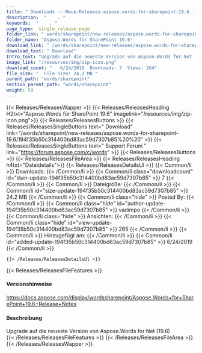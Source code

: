 ```yaml
---
title: " Downloads ---Neue-Releases-aspose.words-for-sharepoint-19.6 . "
description:  "    . " 
keywords:  "    . " 
page_type:  single_release_page
folder_link: " words/sharepoint/new-releases/aspose.words-for-sharepoint-19.6/"
folder_name: "Aspose.Words für SharePoint 19.6"
download_link: " /words/sharepoint/new-releases/aspose.words-for-sharepoint-19.6/194f35b50c314400bd83ac59d7307b85"
download_text: " Download"
Intro_text: "Upgrade auf die neueste Version von Aspose.Words for Net (19.6)"
image_link: "/resources/img/zip-icon.png"
download_count: "   6/24/2019  Downloads: 7  Views: 264"
file_size: "  File Size: 24.2 MB "
parent_path: "words/sharepoint"
section_parent_path: "words/sharepoint"
weight: 59
---
```


{{< Releases/ReleasesWapper >}}
  {{< Releases/ReleasesHeading H2txt="Aspose.Words für SharePoint 19.6" imagelink="/resources/img/zip-icon.png">}}
  {{< Releases/ReleasesButtons >}}
    {{< Releases/ReleasesSingleButtons text=" Download" link="/words/sharepoint/new-releases/aspose.words-for-sharepoint-19.6/194f35b50c314400bd83ac59d7307b85%20%20" >}}
    {{< Releases/ReleasesSingleButtons text=" Support Forum " link="https://forum.aspose.com/c/words" >}}
  {{< Releases/ReleasesButtons >}}
  {{< Releases/ReleasesFileArea >}}
    {{< Releases/ReleasesHeading h4txt="Dateidetails">}}
    {{< Releases/ReleasesDetailsUl >}}
            {{< Common/li >}} Downloads: {{< /Common/li >}}
      {{< Common/li class="downloadcount" id="dwn-update-194f35b50c314400bd83ac59d7307b85" >}} 7 {{< /Common/li >}}
      {{< Common/li >}} Dateigröße: {{< /Common/li >}}
      {{< Common/li id="size-update-194f35b50c314400bd83ac59d7307b85" >}} 24.2 MB {{< /Common/li >}} 
      {{< Common/li  class="hide" >}} Posted By: {{< /Common/li >}} 
      {{< Common/li class="hide" id="author-update-194f35b50c314400bd83ac59d7307b85" >}} vadimpo {{< /Common/li >}}
      {{< Common/li class="hide" >}} Ansichten: {{< /Common/li >}}
      {{< Common/li class="hide" id="view-update-194f35b50c314400bd83ac59d7307b85" >}} 265 {{< /Common/li >}}
      {{< Common/li >}} Hinzugefügt am: {{< /Common/li >}}
      {{< Common/li id="added-update-194f35b50c314400bd83ac59d7307b85" >}} 6/24/2019 {{< /Common/li >}} 

    {{< /Releases/ReleasesDetailsUl >}}

  {{< Releases/ReleasesFileFeatures >}}
      <h4>Versionshinweise</h4><div> <a href="https://docs.aspose.com/display/wordssharepoint/Aspose.Words+for+SharePoint+19.6+Release+Notes">https://docs.aspose.com/display/wordssharepoint/Aspose.Words+for+SharePoint+19.6+Release+Notes</a></div><h4> Beschreibung</h4><div class="HTMLDescription"> Upgrade auf die neueste Version von Aspose.Words for Net (19.6)</div>
  {{< /Releases/ReleasesFileFeatures >}}
 {{< /Releases/ReleasesFileArea >}}
{{< /Releases/ReleasesWapper >}}



